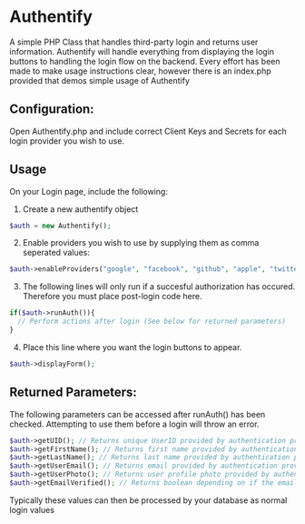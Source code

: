 # Authentify
A simple PHP Class that handles third-party login and returns user information.
Authentify will handle everything from displaying the login buttons to handling the login flow on the backend.
Every effort has been made to make usage instructions clear, however there is an index.php provided that demos simple usage of Authentify

## Configuration:
Open Authentify.php and include correct Client Keys and Secrets for each login provider you wish to use.

## Usage
On your Login page, include the following:
1. Create a new authentify object
```php
$auth = new Authentify();
```

2. Enable providers you wish to use by supplying them as comma seperated values:
```php
$auth->enableProviders("google", "facebook", "github", "apple", "twitter");
```
3. The following lines will only run if a succesful authorization has occured. Therefore you must place post-login code here.
```php
if($auth->runAuth()){
  // Perform actions after login (See below for returned parameters)
}
```
4. Place this line where you want the login buttons to appear.
```php
$auth->displayForm();
```
## Returned Parameters:
The following parameters can be accessed after runAuth() has been checked. Attempting to use them before a login will throw an error.

```php
$auth->getUID(); // Returns unique UserID provided by authentication provider
$auth->getFirstName(); // Returns first name provided by authentication provider
$auth->getLastName(); // Returns last name provided by authentication provider
$auth->getUserEmail(); // Returns email provided by authentication provider
$auth->getUserPhoto(); // Returns user profile photo provided by authentication provider
$auth->getEmailVerified(); // Returns boolean depending on if the email is verified

```
Typically these values can then be processed by your database as normal login values
